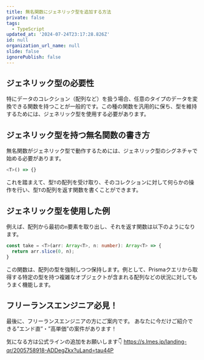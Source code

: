 ```yaml
---
title: 無名関数にジェネリック型を追加する方法
private: false
tags:
  - TypeScript
updated_at: '2024-07-24T23:17:28.826Z'
id: null
organization_url_name: null
slide: false
ignorePublish: false
---
```


## ジェネリック型の必要性

特にデータのコレクション（配列など）を扱う場合、任意のタイプのデータを変換できる関数を持つことが一般的です。この種の関数を汎用的に保ち、型を維持するためには、ジェネリック型を使用する必要があります。

## ジェネリック型を持つ無名関数の書き方

無名関数がジェネリック型で動作するためには、ジェネリック型のシグネチャで始める必要があります。

```typescript
<T>() => {}
```

これを踏まえて、型`T`の配列を受け取り、そのコレクションに対して何らかの操作を行い、型`T`の配列を返す関数を書くことができます。

## ジェネリック型を使用した例

例えば、配列から最初の`n`要素を取り出し、それを返す関数は以下のようになります。

```typescript
const take = <T>(arr: Array<T>, n: number): Array<T> => {
  return arr.slice(0, n);
}
```

この関数は、配列の型を強制しつつ保持します。例として、Prismaクエリから取得する特定の型を持つ複雑なオブジェクトが含まれる配列などの状況に対してもうまく機能します。

## フリーランスエンジニア必見！

最後に、フリーランスエンジニアの方にご案内です。
あなたに今だけご紹介できる”エンド直”・”高単価”の案件があります！

気になる方は公式ラインの追加をお願いします👇
https://s.lmes.jp/landing-qr/2005758918-ADDegZkx?uLand=tau44P